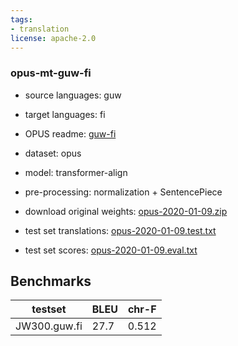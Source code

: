```yaml
---
tags:
- translation
license: apache-2.0
---
```


### opus-mt-guw-fi

* source languages: guw
* target languages: fi
*  OPUS readme: [guw-fi](https://github.com/Helsinki-NLP/OPUS-MT-train/blob/master/models/guw-fi/README.md)

*  dataset: opus
* model: transformer-align
* pre-processing: normalization + SentencePiece
* download original weights: [opus-2020-01-09.zip](https://object.pouta.csc.fi/OPUS-MT-models/guw-fi/opus-2020-01-09.zip)
* test set translations: [opus-2020-01-09.test.txt](https://object.pouta.csc.fi/OPUS-MT-models/guw-fi/opus-2020-01-09.test.txt)
* test set scores: [opus-2020-01-09.eval.txt](https://object.pouta.csc.fi/OPUS-MT-models/guw-fi/opus-2020-01-09.eval.txt)

## Benchmarks

| testset               | BLEU  | chr-F |
|-----------------------|-------|-------|
| JW300.guw.fi 	| 27.7 	| 0.512 |

